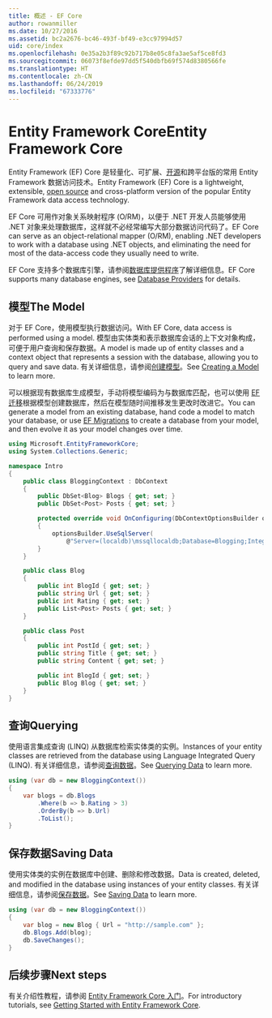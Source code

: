```yaml
---
title: 概述 - EF Core
author: rowanmiller
ms.date: 10/27/2016
ms.assetid: bc2a2676-bc46-493f-bf49-e3cc97994d57
uid: core/index
ms.openlocfilehash: 0e35a2b3f89c92b717b8e05c8fa3ae5af5ce8fd3
ms.sourcegitcommit: 06073f8efde97dd5f540dbfb69f574d8380566fe
ms.translationtype: HT
ms.contentlocale: zh-CN
ms.lasthandoff: 06/24/2019
ms.locfileid: "67333776"
---
```

# <a name="entity-framework-core"></a><span data-ttu-id="30dda-102">Entity Framework Core</span><span class="sxs-lookup"><span data-stu-id="30dda-102">Entity Framework Core</span></span>

<span data-ttu-id="30dda-103">Entity Framework (EF) Core 是轻量化、可扩展、[开源](https://github.com/aspnet/EntityFrameworkCore)和跨平台版的常用 Entity Framework 数据访问技术。</span><span class="sxs-lookup"><span data-stu-id="30dda-103">Entity Framework (EF) Core is a lightweight, extensible, [open source](https://github.com/aspnet/EntityFrameworkCore) and cross-platform version of the popular Entity Framework data access technology.</span></span>

<span data-ttu-id="30dda-104">EF Core 可用作对象关系映射程序 (O/RM)，以便于 .NET 开发人员能够使用 .NET 对象来处理数据库，这样就不必经常编写大部分数据访问代码了。</span><span class="sxs-lookup"><span data-stu-id="30dda-104">EF Core can serve as an object-relational mapper (O/RM), enabling .NET developers to work with a database using .NET objects, and eliminating the need for most of the data-access code they usually need to write.</span></span>

<span data-ttu-id="30dda-105">EF Core 支持多个数据库引擎，请参阅[数据库提供程序](providers/index.md)了解详细信息。</span><span class="sxs-lookup"><span data-stu-id="30dda-105">EF Core supports many database engines, see [Database Providers](providers/index.md) for details.</span></span>

## <a name="the-model"></a><span data-ttu-id="30dda-106">模型</span><span class="sxs-lookup"><span data-stu-id="30dda-106">The Model</span></span>

<span data-ttu-id="30dda-107">对于 EF Core，使用模型执行数据访问。</span><span class="sxs-lookup"><span data-stu-id="30dda-107">With EF Core, data access is performed using a model.</span></span> <span data-ttu-id="30dda-108">模型由实体类和表示数据库会话的上下文对象构成，可便于用户查询和保存数据。</span><span class="sxs-lookup"><span data-stu-id="30dda-108">A model is made up of entity classes and a context object that represents a session with the database, allowing you to query and save data.</span></span> <span data-ttu-id="30dda-109">有关详细信息，请参阅[创建模型](modeling/index.md)。</span><span class="sxs-lookup"><span data-stu-id="30dda-109">See [Creating a Model](modeling/index.md) to learn more.</span></span>

<span data-ttu-id="30dda-110">可以根据现有数据库生成模型，手动将模型编码为与数据库匹配，也可以使用 [EF 迁移](managing-schemas/migrations/index.md)根据模型创建数据库，然后在模型随时间推移发生更改时改进它。</span><span class="sxs-lookup"><span data-stu-id="30dda-110">You can generate a model from an existing database, hand code a model to match your database, or use [EF Migrations](managing-schemas/migrations/index.md) to create a database from your model, and then evolve it as your model changes over time.</span></span>

``` csharp
using Microsoft.EntityFrameworkCore;
using System.Collections.Generic;

namespace Intro
{
    public class BloggingContext : DbContext
    {
        public DbSet<Blog> Blogs { get; set; }
        public DbSet<Post> Posts { get; set; }

        protected override void OnConfiguring(DbContextOptionsBuilder optionsBuilder)
        {
            optionsBuilder.UseSqlServer(
                @"Server=(localdb)\mssqllocaldb;Database=Blogging;Integrated Security=True");
        }
    }

    public class Blog
    {
        public int BlogId { get; set; }
        public string Url { get; set; }
        public int Rating { get; set; }
        public List<Post> Posts { get; set; }
    }

    public class Post
    {
        public int PostId { get; set; }
        public string Title { get; set; }
        public string Content { get; set; }

        public int BlogId { get; set; }
        public Blog Blog { get; set; }
    }
}
```

## <a name="querying"></a><span data-ttu-id="30dda-111">查询</span><span class="sxs-lookup"><span data-stu-id="30dda-111">Querying</span></span>

<span data-ttu-id="30dda-112">使用语言集成查询 (LINQ) 从数据库检索实体类的实例。</span><span class="sxs-lookup"><span data-stu-id="30dda-112">Instances of your entity classes are retrieved from the database using Language Integrated Query (LINQ).</span></span> <span data-ttu-id="30dda-113">有关详细信息，请参阅[查询数据](querying/index.md)。</span><span class="sxs-lookup"><span data-stu-id="30dda-113">See [Querying Data](querying/index.md) to learn more.</span></span>

``` csharp
using (var db = new BloggingContext())
{
    var blogs = db.Blogs
        .Where(b => b.Rating > 3)
        .OrderBy(b => b.Url)
        .ToList();
}
```

## <a name="saving-data"></a><span data-ttu-id="30dda-114">保存数据</span><span class="sxs-lookup"><span data-stu-id="30dda-114">Saving Data</span></span>

<span data-ttu-id="30dda-115">使用实体类的实例在数据库中创建、删除和修改数据。</span><span class="sxs-lookup"><span data-stu-id="30dda-115">Data is created, deleted, and modified in the database using instances of your entity classes.</span></span> <span data-ttu-id="30dda-116">有关详细信息，请参阅[保存数据](saving/index.md)。</span><span class="sxs-lookup"><span data-stu-id="30dda-116">See [Saving Data](saving/index.md) to learn more.</span></span>

``` csharp
using (var db = new BloggingContext())
{
    var blog = new Blog { Url = "http://sample.com" };
    db.Blogs.Add(blog);
    db.SaveChanges();
}
```

## <a name="next-steps"></a><span data-ttu-id="30dda-117">后续步骤</span><span class="sxs-lookup"><span data-stu-id="30dda-117">Next steps</span></span>

<span data-ttu-id="30dda-118">有关介绍性教程，请参阅 [Entity Framework Core 入门](get-started/index.md)。</span><span class="sxs-lookup"><span data-stu-id="30dda-118">For introductory tutorials, see [Getting Started with Entity Framework Core](get-started/index.md).</span></span>

